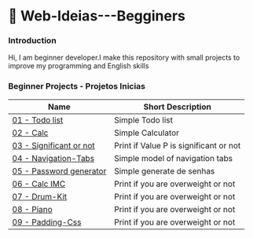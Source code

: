 # :floppy_disk: Web-Ideias---Begginers

### Introduction

Hi, I am beginner developer.I make this repository with small projects to improve my programming and English skills

### Beginner Projects - Projetos Inicias

| Name                                                                                                               | Short Description                      |
| ------------------------------------------------------------------------------------------------------------------ | -------------------------------------- |
| [01 - Todo list](https://github.com/gabrielcosta-png/Web-Ideias---Begginers/blob/master/To_do_list/README.md)      | Simple Todo list                       |
| [02 - Calc](https://github.com/gabrielcosta-png/Web-Ideias---Begginers/blob/master/Calc/README.md)                 | Simple Calculator                      |
| [03 - Significant or not](https://github.com/gabrielcosta-png/Web-Ideias---Begginers/blob/master/valorp/README.md) | Print if Value P is significant or not |
| [04 - Navigation-Tabs](https://github.com/gabrielcosta-png/Web-Ideias---Begginers/blob/master/valorp/README.md)    | Simple model of navigation tabs        |
| [05 - Password generator](https://github.com/gabrielcosta-png/Web-Ideias---Begginers/blob/master/valorp/README.md) | Simple generate de senhas              |
| [06 - Calc IMC](https://github.com/gabrielcosta-png/Web-Ideias---Begginers/blob/master/valorp/README.md)           | Print if you are overweight or not     |
| [07 - Drum-Kit](https://github.com/gabrielcosta-png/Web-Ideias---Begginers/blob/master/valorp/README.md)           | Print if you are overweight or not     |
| [08 - Piano](https://github.com/gabrielcosta-png/Web-Ideias---Begginers/blob/master/valorp/README.md)              | Print if you are overweight or not     |
| [09 - Padding-Css](https://github.com/gabrielcosta-png/Web-Ideias---Begginers/blob/master/valorp/README.md)        | Print if you are overweight or not     |
